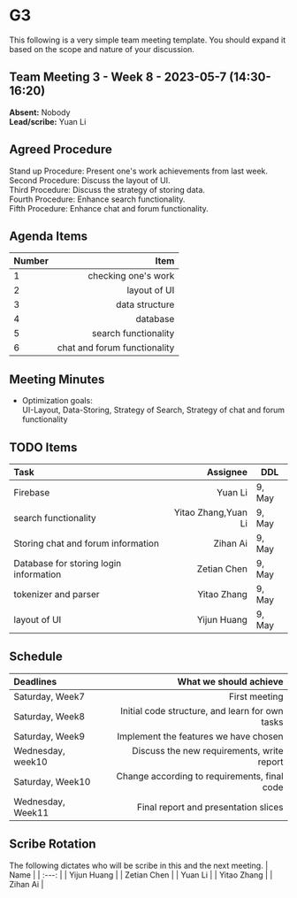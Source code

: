 # G3
This following is a very simple team meeting template. You should expand it based on the scope and nature of your discussion.

## Team Meeting 3 - Week 8 - 2023-05-7 (14:30-16:20)
**Absent:** Nobody
<br>
**Lead/scribe:** Yuan Li

## Agreed Procedure
Stand up Procedure: Present one's work achievements from last week. 
<br>
Second Procedure: Discuss the layout of UI.
<br>
Third Procedure: Discuss the strategy of storing data.
<br>
Fourth Procedure: Enhance search functionality.
<br>
Fifth Procedure: Enhance chat and forum functionality.

## Agenda Items
| Number |                         Item |
|:-------|-----------------------------:|
| 1      |          checking one's work |
| 2      |                 layout of UI |
| 3      |               data structure |
| 4      |                     database |
| 5      |         search functionality |
| 6      | chat and forum functionality |

## Meeting Minutes
- Optimization goals: <br> UI-Layout, Data-Storing, Strategy of Search, Strategy of chat and forum functionality



## TODO Items
| Task                                   |            Assignee | DDL    |
|:---------------------------------------|--------------------:|--------|
| Firebase                               |             Yuan Li | 9, May |
| search functionality                   | Yitao Zhang,Yuan Li | 9, May |
| Storing chat and forum information     |            Zihan Ai | 9, May |
| Database for storing login information |         Zetian Chen | 9, May |
| tokenizer and parser                   |         Yitao Zhang | 9, May |
| layout of UI                           |         Yijun Huang | 9, May |


## Schedule
| Deadlines         |                          What we should achieve |
|:------------------|------------------------------------------------:|
| Saturday, Week7   |                                   First meeting |
| Saturday, Week8   | Initial code structure, and learn for own tasks |
| Saturday, Week9   |           Implement the features we have chosen |
| Wednesday, week10 |      Discuss the new requirements, write report |
| Saturday, Week10  |    Change according to requirements, final code |
| Wednesday, Week11 |             Final report and presentation slices |

## Scribe Rotation
The following dictates who will be scribe in this and the next meeting.
| Name |
| :---: |
| Yijun Huang |
| Zetian Chen |
| Yuan Li |
| Yitao Zhang |
| Zihan Ai |